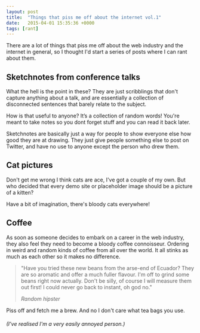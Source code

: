 ```yaml
---
layout: post
title:  "Things that piss me off about the internet vol.1"
date:   2015-04-01 15:35:36 +0000
tags: [rant]
---
```

There are a lot of things that piss me off about the web industry and the internet in general, so I thought I'd start a series of posts where I can rant about them.

## Sketchnotes from conference talks
What the hell is the point in these? They are just scribblings that don't capture anything about a talk, and are essentially a collection of disconnected sentences that barely relate to the subject.

How is that useful to anyone? It’s a collection of random words! You're meant to take notes so you dont forget stuff and you can read it back later.

Sketchnotes are basically just a way for people to show everyone else how good they are at drawing. They just give people something else to post on Twitter, and have no use to anyone except the person who drew them.

## Cat pictures
Don't get me wrong I think cats are ace, I've got a couple of my own. But who decided that every demo site or placeholder image should be a picture of a kitten?

Have a bit of imagination, there's bloody cats everywhere!

## Coffee
As soon as someone decides to embark on a career in the web industry, they also feel they need to become a bloody coffee connoisseur. Ordering in weird and random kinds of coffee from all over the world. It all stinks as much as each other so it makes no difference.

>"Have you tried these new beans from the arse-end of Ecuador? They are so aromatic and offer a much fuller flavour. I'm off to grind some beans right now actually. Don't be silly, of course I will measure them out first! I could never go back to instant, oh god no."
>
>_Random hipster_

Piss off and fetch me a brew. And no I don\'t care what tea bags you use.

###### (I've realised I'm a very easily annoyed person.)
